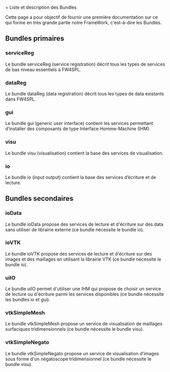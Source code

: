 = Liste et description des Bundles

Cette page a pour objectif de fournir une première documentation sur ce qui forme en très grande partie notre FrameWork, c'est-à-dire les Bundles.

## Bundles primaires ##

### serviceReg ###

Le bundle serviceReg (service registration) décrit tous les types de services de bas niveau essentiels à FW4SPL.

### dataReg ###

Le bundle dataReg (data registration) décrit tous les types de data existants dans FW4SPL.

### gui ###

Le bundle gui (generic user interface) contient les services permettant d’installer des composants de type Interface Homme-Machine (IHM).

### visu ###

Le bundle visu (visualisation) contient la base des services de visualisation.

### io ###

Le bundle io (input output) contient la base des services d’écriture et de lecture.

## Bundles secondaires ##

### ioData ###

Le bundle ioData propose des services de lecture et d'écriture sur des data sans utiliser de librairie externe (ce bundle nécessite le bundle io).

### ioVTK ###

Le bundle ioVTK propose des services de lecture et d'écriture sur des images et des maillages en utilisant la librairie VTK (ce bundle nécessite le bundle io).

### uiIO ###

Le bundle uiIO permet d'utiliser une IHM qui propose de choisir un service de lecture ou d'écriture parmi les services disponibles (ce bundle nécessite les bundles io et gui).

### vtkSimpleMesh ###

Le bundle vtkSimpleMesh propose un service de visualisation de maillages surfaciques tridimensionnels (ce bundle nécessite le bundle visu).

### vtkSimpleNegato ###

Le bundle vtkSimpleNegato propose un service de visualisation d'images sous forme d'un négatoscope tridimensionnel (ce bundle nécessite le bundle visu).

